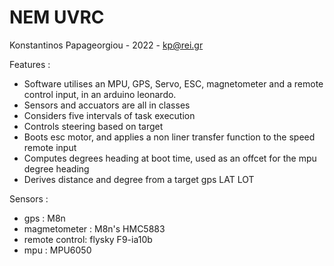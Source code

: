 # NEM UVRC

Konstantinos Papageorgiou - 2022 - kp@rei.gr

Features :

- Software utilises an MPU, GPS, Servo, ESC, magnetometer and a remote control input, in an arduino leonardo.
- Sensors and accuators are all in classes
- Considers five intervals of task execution
- Controls steering based on target 
- Boots esc motor, and applies a non liner transfer function to the speed remote input
- Computes degrees heading at boot time, used as an offcet for the mpu degree heading
- Derives distance and degree from a target gps LAT LOT

Sensors :

- gps : M8n
- magmetometer : M8n's HMC5883
- remote control: flysky F9-ia10b
- mpu : MPU6050



